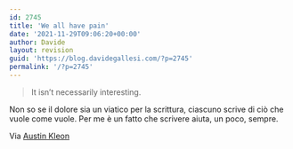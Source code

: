 ```yaml
---
id: 2745
title: 'We all have pain'
date: '2021-11-29T09:06:20+00:00'
author: Davide
layout: revision
guid: 'https://blog.davidegallesi.com/?p=2745'
permalink: '/?p=2745'
---
```


> It isn’t necessarily interesting.

Non so se il dolore sia un viatico per la scrittura, ciascuno scrive di ciò che vuole come vuole. Per me è un fatto che scrivere aiuta, un poco, sempre.

Via [Austin Kleon](https://austinkleon.com/2019/05/20/you-dont-have-to-write-about-the-bad-stuff/)
